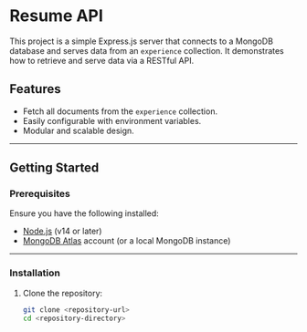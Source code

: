 # Resume API

This project is a simple Express.js server that connects to a MongoDB database and serves data from an `experience` collection. It demonstrates how to retrieve and serve data via a RESTful API.

## Features

- Fetch all documents from the `experience` collection.
- Easily configurable with environment variables.
- Modular and scalable design.

---

## Getting Started

### Prerequisites

Ensure you have the following installed:

- [Node.js](https://nodejs.org/) (v14 or later)
- [MongoDB Atlas](https://www.mongodb.com/cloud/atlas) account (or a local MongoDB instance)

---

### Installation

1. Clone the repository:

   ```bash
   git clone <repository-url>
   cd <repository-directory>

